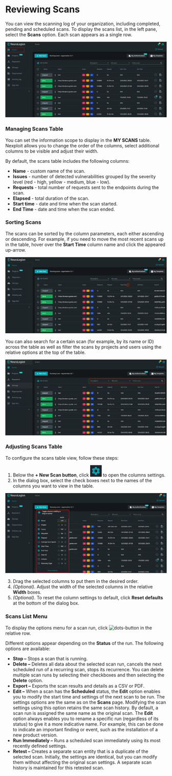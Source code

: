 # Reviewing Scans
You can view the scanning log of your organization, including completed, pending and scheduled scans. To display the scans list, in the left pane, select the **Scans** option. Each scan appears as a single row.

![scans-list](media/scans-table.png ':size=60%')

### Managing Scans Table
You can set the information scope to display in the **MY SCANS** table. Nexploit allows you to change the order of the columns, select additional columns to be visible and adjust their width.

By default, the scans table includes the following columns:
* **Name** - custom name of the scan.
* **Issues** - number of detected vulnerabilities grouped by the severity level (red - high, yellow - medium, blue - low).
* **Requests** - total number of requests sent to the endpoints during the scan.
* **Elapsed** - total duration of the scan.
* **Start time** - date and time when the scan started.
* **End Time** - date and time when the scan ended.

### Sorting Scans 
The scans can be sorted by the column parameters, each either ascending or descending. For example, if you need to move the most recent scans up in the table, hover over the **Start Time** column name and click the appeared up-arrow. 

![sort-arrow](media/sort-arrow.png ':size=60%')

You can also search for a certain scan (for example, by its name or ID) across the table as well as filter the scans by projects and users using the relative options at the top of the table.

![sort-filter-scans](media/sort-filter-scans.png ':size=60%')

### Adjusting Scans Table 
To configure the scans table view, follow these steps:
1. Below the **+ New Scan button**, click ![settings-button](media/settings-button.png ':size=3%') to open the columns settings.
2. In the dialog box, select the check boxes next to the names of the columns you want to view in the table.

![columns-setup](media/columns-setup.png ':size=60%')

3. Drag the selected columns to put them in the desired order.
4. _(Optional)_. Adjust the width of the selected columns in the relative **Width** boxes.
5. _(Optional)_. To reset the column settings to default, click **Reset defaults** at the bottom of the dialog box.

### Scans List Menu
To display the options menu for a scan run, click ![dots-button](media/dots-button.png ':size=2%') in the relative row.

Different options appear depending on the **Status** of the run. The following options are available: 
* **Stop –** Stops a scan that is running. 
* **Delete –** Deletes all data about the selected scan run, cancels the next scheduled run of a recurring scan, stops its recurrence. You can delete multiple scan runs by selecting their checkboxes and then selecting the **Delete** option. 
* **Export –** Exports the scan results and details as a CSV or PDF.
* **Edit –** When a scan has the **Scheduled** status, the **Edit** option enables you to modify the start time and settings of the next scan to be run. The settings options are the same as on the **Scans** page. Modifying the scan settings using this option retains the same scan history.
By default, a scan run is assigned the same name as the original scan. The **Edit** option always enables you to rename a specific run (regardless of its status) to give it a more indicative name. For example, this can be done to indicate an important finding or event, such as the installation of a new product version.
* **Run Immediately –** Runs a scheduled scan immediately using its most recently defined settings.
* **Retest –** Creates a separate scan entity that is a duplicate of the selected scan. Initially, the settings are identical, but you can modify them without affecting the original scan settings. A separate scan history is maintained for this retested scan. 




